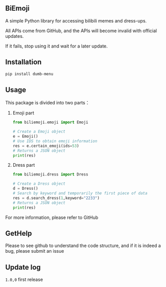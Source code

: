 ## BiEmoji

A simple Python library for accessing bilibili memes and dress-ups.

All APIs come from GitHub, and the APIs will become invalid with official updates.

If it fails, stop using it and wait for a later update.

## Installation

```bash
pip install dumb-menu
```

## Usage

This package is divided into two parts：

1. Emoji part

   ```python
   from biliemoji.emoji import Emoji
   
   # Create a Emoji object
   e = Emoji()
   # Use IDS to obtain emoji information
   res = e.certain_emoji(ids=53)
   # Returns a JSON object
   print(res)
   ```

2. Dress part

   ```python
   from biliemoji.dress import Dress
   
   # Create a Dress object
   d = Dress()
   # Search by keyword and temporarily the first piece of data
   res = d.search_dress(1,keyword="2233")
   # Returns a JSON object
   print(res)
   ```

For more information, please refer to GitHub

## GetHelp

Please to see github to understand the code structure, and if it is indeed a bug, please submit an issue

## Update log

`1.0,0` first release